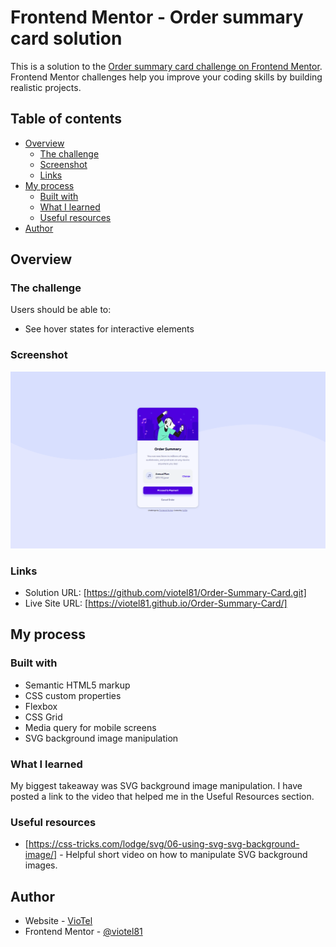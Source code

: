 # Frontend Mentor - Order summary card solution

This is a solution to the [Order summary card challenge on Frontend Mentor](https://www.frontendmentor.io/challenges/order-summary-component-QlPmajDUj). Frontend Mentor challenges help you improve your coding skills by building realistic projects. 

## Table of contents

- [Overview](#overview)
  - [The challenge](#the-challenge)
  - [Screenshot](#screenshot)
  - [Links](#links)
- [My process](#my-process)
  - [Built with](#built-with)
  - [What I learned](#what-i-learned)
  - [Useful resources](#useful-resources)
- [Author](#author)

## Overview

### The challenge

Users should be able to:

- See hover states for interactive elements

### Screenshot

![](./images/screenshot.jpg)

### Links

- Solution URL: [https://github.com/viotel81/Order-Summary-Card.git]
- Live Site URL: [https://viotel81.github.io/Order-Summary-Card/]

## My process

### Built with

- Semantic HTML5 markup
- CSS custom properties
- Flexbox
- CSS Grid
- Media query for mobile screens
- SVG background image manipulation


### What I learned

My biggest takeaway was SVG background image manipulation. I have posted a link to the video that helped me in the Useful Resources section.

### Useful resources

- [https://css-tricks.com/lodge/svg/06-using-svg-svg-background-image/] - Helpful short video on how to manipulate SVG background images.

## Author

- Website - [VioTel](https://github.com/viotel81)
- Frontend Mentor - [@viotel81](https://www.frontendmentor.io/profile/viotel81)

